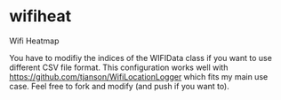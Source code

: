 # wifiheat
Wifi Heatmap

You have to modifiy the indices of the WIFIData class if you want to use different CSV file format.
This configuration works well with https://github.com/tjanson/WifiLocationLogger which fits my
main use case. Feel free to fork and modify (and push if you want to).
